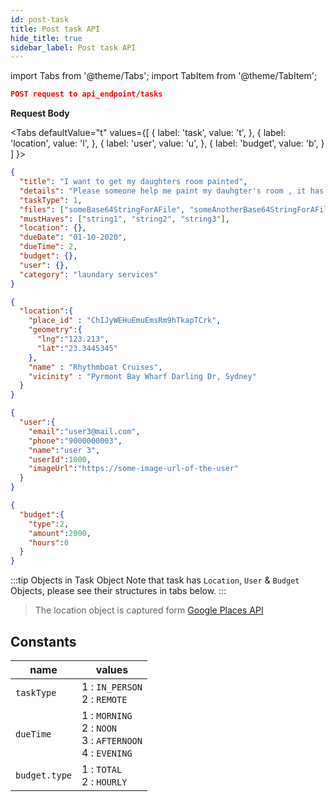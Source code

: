 ```yaml
---
id: post-task
title: Post task API
hide_title: true
sidebar_label: Post task API
---
```


import Tabs from '@theme/Tabs';
import TabItem from '@theme/TabItem';

```json
POST request to api_endpoint/tasks
```

**Request Body**

<Tabs
  defaultValue="t"
  values={[
    { label: 'task', value: 't', },
    { label: 'location', value: 'l', },
    { label: 'user', value: 'u', },
    { label: 'budget', value: 'b', }
  ]
}>
<TabItem value="t">

```json
{
  "title": "I want to get my daughters room painted",
  "details": "Please someone help me paint my dauhgter's room , it has to be painted in girlish colors.",
  "taskType": 1,
  "files": ["someBase64StringForAFile", "someAnotherBase64StringForAFile"],
  "mustHaves": ["string1", "string2", "string3"],
  "location": {},
  "dueDate": "01-10-2020",
  "dueTime": 2,
  "budget": {},
  "user": {},
  "category": "laundary services"
}
```

</TabItem>
<TabItem value="l">

```json
{
  "location":{
    "place_id" : "ChIJyWEHuEmuEmsRm9hTkapTCrk",
    "geometry":{
      "lng":"123.213",
      "lat":"23.3445345"
    },
    "name" : "Rhythmboat Cruises",
    "vicinity" : "Pyrmont Bay Wharf Darling Dr, Sydney"
  }
}
```

</TabItem>
<TabItem value="u">

```json
{
  "user":{
    "email":"user3@mail.com",
    "phone":"9000000003",
    "name":"user 3",
    "userId":1000,
    "imageUrl":"https://some-image-url-of-the-user"
  }
}
```

</TabItem>

<TabItem value="b">

```json
{
  "budget":{
    "type":2,
    "amount":2000,
    "hours":0
  }
}
```

</TabItem>
</Tabs>

:::tip Objects in Task Object
Note that task has `Location`, `User` & `Budget` Objects, please see their structures in tabs below.
:::

> The location object is captured form [Google Places API](https://developers.google.com/places/web-service/search#find-place-responses)

## Constants
|         name        |           values                    |
| --- | --- |
|      `taskType`       |   1 : `IN_PERSON` <br/> 2 : `REMOTE`     |
|      `dueTime`        |1 : `MORNING`<br/>2 : `NOON`<br/>3 : `AFTERNOON`<br/>4 : `EVENING`|
|      `budget.type`    |   1 : `TOTAL` <br/> 2 : `HOURLY`        |